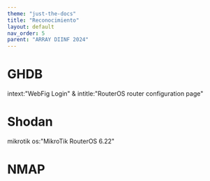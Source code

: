 ```yaml
---
theme: "just-the-docs"
title: "Reconocimiento"
layout: default
nav_order: 5
parent: "ARRAY DIINF 2024"
---
```

# GHDB
intext:"WebFig Login" & intitle:"RouterOS router configuration page"
# Shodan
mikrotik os:"MikroTik RouterOS 6.22"
# NMAP
